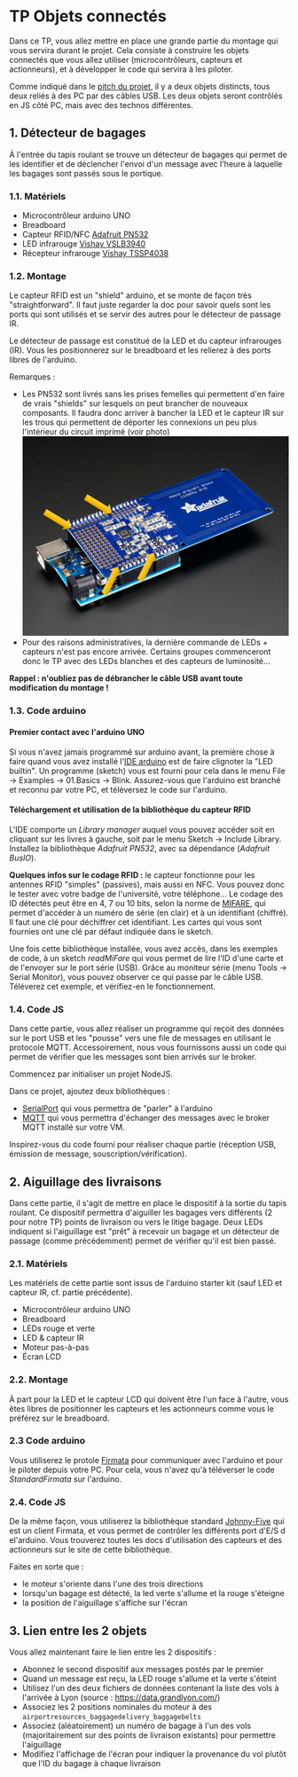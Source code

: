 # TP Objets connectés

Dans ce TP, vous allez mettre en place une grande partie du montage qui vous servira durant le projet. Cela consiste à construire les objets connectés que vous allez utiliser (microcontrôleurs, capteurs et actionneurs), et à développer le code qui servira à les piloter.

Comme indiqué dans le [pitch du projet](../README.md), il y a deux objets distincts, tous deux reliés à des PC par des câbles USB. Les deux objets seront contrôlés en JS côté PC, mais avec des technos différentes.

## 1. Détecteur de bagages

&Agrave; l'entrée du tapis roulant se trouve un détecteur de bagages qui permet de les identifier et de déclencher l'envoi d'un message avec l'heure à laquelle les bagages sont passés sous le portique.

### 1.1. Matériels

- Microcontrôleur arduino UNO
- Breadboard
- Capteur RFID/NFC [Adafruit PN532](https://www.adafruit.com/product/789)
- LED infrarouge [Vishay VSLB3940](https://fr.rs-online.com/web/p/leds-infrarouges/1452586)
- Récepteur infrarouge [Vishay TSSP4038](https://fr.rs-online.com/web/p/recepteurs-ir/9195848)

### 1.2. Montage

Le capteur RFID est un "shield" arduino, et se monte de façon très "straightforward". Il faut juste regarder la doc pour savoir quels sont les ports qui sont utilisés et se servir des autres pour le détecteur de passage IR.

Le détecteur de passage est constitué de la LED et du capteur infrarouges (IR). Vous les positionnerez sur le breadboard et les relierez à des ports libres de l'arduino.

Remarques :

- Les PN532 sont livrés sans les prises femelles qui permettent d'en faire de vrais "shields" sur lesquels on peut brancher de nouveaux composants. Il faudra donc arriver à bancher la LED et le capteur IR sur les trous qui permettent de déporter les connexions un peu plus l'intérieur du circuit imprimé (voir photo)
  ![vue des picots sur le shield arduino](shield-picots.png)
- Pour des raisons administratives, la dernière commande de LEDs + capteurs n'est pas encore arrivée. Certains groupes commenceront donc le TP avec des LEDs blanches et des capteurs de luminosité...

**Rappel : n'oubliez pas de débrancher le câble USB avant toute modification du montage !**

### 1.3. Code arduino

#### Premier contact avec l'arduino UNO

Si vous n'avez jamais programmé sur arduino avant, la première chose à faire quand vous avez installé l'[IDE arduino](https://www.arduino.cc/en/software) est de faire clignoter la "LED builtin". Un programme (sketch) vous est fourni pour cela dans le menu File -> Examples -> 01.Basics -> Blink. Assurez-vous que l'arduino est branché et reconnu par votre PC, et téléversez le code sur l'arduino.

#### Téléchargement et utilisation de la bibliothèque du capteur RFID

L'IDE comporte un _Library manager_ auquel vous pouvez accéder soit en cliquant sur les livres à gauche, soit par le menu Sketch -> Include Library. Installez la bibliothèque _Adafruit PN532_, avec sa dépendance (_Adafruit BusIO_).

**Quelques infos sur le codage RFID :** le capteur fonctionne pour les antennes RFID "simples" (passives), mais aussi en NFC. Vous pouvez donc le tester avec votre badge de l'université, votre téléphone... Le codage des ID détectés peut être en 4, 7 ou 10 bits, selon la norme de [MIFARE](https://fr.wikipedia.org/wiki/Mifare), qui permet d'accéder à un numéro de série (en clair) et à un identifiant (chiffré). Il faut une clé pour déchiffrer cet identifiant. Les cartes qui vous sont fournies ont une clé par défaut indiquée dans le sketch.

Une fois cette bibliothèque installée, vous avez accès, dans les exemples de code, à un sketch _readMiFare_ qui vous permet de lire l'ID d'une carte et de l'envoyer sur le port série (USB). Grâce au moniteur série (menu Tools -> Serial Monitor), vous pouvez observer ce qui passe par le câble USB. Téléverez cet exemple, et vérifiez-en le fonctionnement.

### 1.4. Code JS

Dans cette partie, vous allez réaliser un programme qui reçoit des données sur le port USB et les "pousse" vers une file de messages en utilisant le protocole MQTT. Accessoirement, nous vous fournissons aussi un code qui permet de vérifier que les messages sont bien arrivés sur le broker.

Commencez par initialiser un projet NodeJS.

Dans ce projet, ajoutez deux bibliothèques :
- [SerialPort](https://www.npmjs.com/package/serialport) qui vous permettra de "parler" à l'arduino
- [MQTT](https://www.npmjs.com/package/mqtt) qui vous permettra d'échanger des messages avec le broker MQTT installé sur votre VM.

Inspirez-vous du code fourni pour réaliser chaque partie (réception USB, émission de message, souscription/vérification).

## 2. Aiguillage des livraisons

Dans cette partie, il s'agit de mettre en place le dispositif à la sortie du tapis roulant. Ce dispositif permettra d'aiguiller les bagages vers différents (2 pour notre TP) points de livraison ou vers le litige bagage. Deux LEDs indiquent si l'aiguillage est "prêt" à recevoir un bagage et un détecteur de passage (comme précédemment) permet de vérifier qu'il est bien passé.

### 2.1. Matériels

Les matériels de cette partie sont issus de l'arduino starter kit (sauf LED et capteur IR, cf. partie précédente).

- Microcontrôleur arduino UNO
- Breadboard
- LEDs rouge et verte
- LED & capteur IR
- Moteur pas-à-pas
- &Eacute;cran LCD 

### 2.2. Montage

&Agrave; part pour la LED et le capteur LCD qui doivent être l'un face à l'autre, vous êtes libres de positionner les capteurs et les actionneurs comme vous le préférez sur le breadboard.

### 2.3 Code arduino

Vous utiliserez le protole [Firmata](https://github.com/firmata/protocol) pour communiquer avec l'arduino et pour le piloter depuis votre PC. Pour cela, vous n'avez qu'à téléverser le code _StandardFirmata_ sur l'arduino.

### 2.4. Code JS

De la même façon, vous utiliserez la bibliothèque standard [Johnny-Five](http://johnny-five.io/) qui est un client Firmata, et vous permet de contrôler les différents port d'E/S d el'arduino. Vous trouverez toutes les docs d'utilisation des capteurs et des actionneurs sur le site de cette bibliothèque.

Faites en sorte que :
- le moteur s'oriente dans l'une des trois directions
- lorsqu'un bagage est détecté, la led verte s'allume et la rouge s'éteigne
- la position de l'aiguillage s'affiche sur l'écran

## 3. Lien entre les 2 objets

Vous allez maintenant faire le lien entre les 2 dispositifs :

- Abonnez le second dispositif aux messages postés par le premier
- Quand un message est reçu, la LED rouge s'allume et la verte s'éteint
- Utilisez l'un des deux fichiers de données contenant la liste des vols à l'arrivée à Lyon (source : https://data.grandlyon.com/)
- Associez les 2 positions nominales du moteur à des `airportresources_baggagedelivery_baggagebelts`
- Associez (aléatoirement) un numéro de bagage à l'un des vols (majoritairement sur des points de livraison existants) pour permettre l'aiguillage
- Modifiez l'affichage de l'écran pour indiquer la provenance du vol plutôt que l'ID du bagage à chaque livraison
